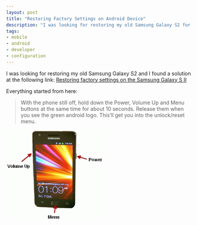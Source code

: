 ```yaml
---
layout: post
title: "Restoring Factory Settings on Android Device"
description: "I was looking for restoring my old Samsung Galaxy S2 for using it as a test machine and here is how I made."
tags:
- mobile
- android
- developer
- configuration
---
```


I was looking for restoring my old Samsung Galaxy S2 and I found a solution at the following link: [Restoring factory settings on the Samsung Galaxy S II](http://support.vodafone.com.au/articles/FAQ/How-to-restore-factory-settings-on-the-Samsung-Galaxy-S-II)

Everything started from here:

> With the phone still off, hold down the Power, Volume Up and Menu buttons at the same time for about 10 seconds. Release them when you see the green android logo. This’ll get you into the unlock/reset menu.

  ![Galaxy S2 hard reset](/images/posts/galaxysIIhardreset1.gif)
